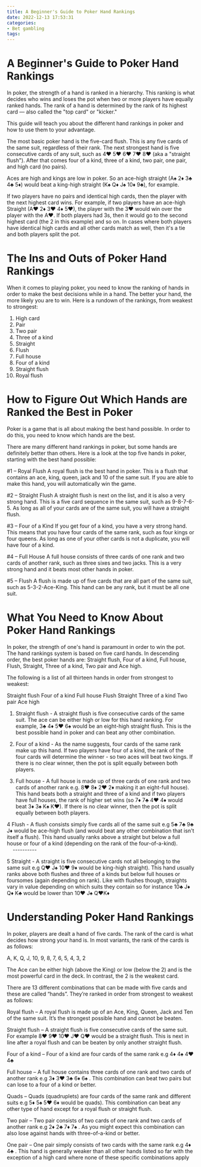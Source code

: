 ```yaml
---
title: A Beginner's Guide to Poker Hand Rankings
date: 2022-12-13 17:53:31
categories:
- Bet gambling
tags:
---
```



#  A Beginner's Guide to Poker Hand Rankings

In poker, the strength of a hand is ranked in a hierarchy. This ranking is what decides who wins and loses the pot when two or more players have equally ranked hands. The rank of a hand is determined by the rank of its highest card — also called the "top card" or "kicker."

This guide will teach you about the different hand rankings in poker and how to use them to your advantage.

The most basic poker hand is the five-card flush. This is any five cards of the same suit, regardless of their rank. The next strongest hand is five consecutive cards of any suit, such as 4♥ 5♥ 6♥ 7♥ 8♥ (aka a "straight flush"). After that comes four of a kind, three of a kind, two pair, one pair, and high card (no pairs).

Aces are high and kings are low in poker. So an ace-high straight (A♠ 2♦ 3♣ 4♣ 5♦) would beat a king-high straight (K♠ Q♦ J♠ 10♦ 9♣), for example.

If two players have no pairs and identical high cards, then the player with the next highest card wins. For example, if two players have an ace-high Straight (A♥ 2♦ 3♥ 4♦ 5♥), the player with the 3♥ would win over the player with the A♥. If both players had 3s, then it would go to the second highest card (the 2 in this example) and so on. In cases where both players have identical high cards and all other cards match as well, then it's a tie and both players split the pot.

#  The Ins and Outs of Poker Hand Rankings

When it comes to playing poker, you need to know the ranking of hands in order to make the best decisions while in a hand. The better your hand, the more likely you are to win. Here is a rundown of the rankings, from weakest to strongest:

1. High card
2. Pair
3. Two pair
4. Three of a kind
5. Straight
6. Flush
7. Full house
8. Four of a kind
9. Straight flush
10. Royal flush

#  How to Figure Out Which Hands are Ranked the Best in Poker 

Poker is a game that is all about making the best hand possible. In order to do this, you need to know which hands are the best.

There are many different hand rankings in poker, but some hands are definitely better than others. Here is a look at the top five hands in poker, starting with the best hand possible:

#1 – Royal Flush
A royal flush is the best hand in poker. This is a flush that contains an ace, king, queen, jack and 10 of the same suit. If you are able to make this hand, you will automatically win the game.

#2 – Straight Flush
A straight flush is next on the list, and it is also a very strong hand. This is a five card sequence in the same suit, such as 9-8-7-6-5. As long as all of your cards are of the same suit, you will have a straight flush.

#3 – Four of a Kind
If you get four of a kind, you have a very strong hand. This means that you have four cards of the same rank, such as four kings or four queens. As long as one of your other cards is not a duplicate, you will have four of a kind.

#4 – Full House
A full house consists of three cards of one rank and two cards of another rank, such as three sixes and two jacks. This is a very strong hand and it beats most other hands in poker.

#5 – Flush
A flush is made up of five cards that are all part of the same suit, such as 5-3-2-Ace-King. This hand can be any rank, but it must be all one suit.

#  What You Need to Know About Poker Hand Rankings 

In poker, the strength of one's hand is paramount in order to win the pot. The hand rankings system is based on five card hands. In descending order, the best poker hands are: Straight flush, Four of a kind, Full house, Flush, Straight, Three of a kind, Two pair and Ace high. 

The following is a list of all thirteen hands in order from strongest to weakest:

Straight flush
Four of a kind
Full house
Flush
Straight
Three of a kind
Two pair 
Ace high 
                               

 1. Straight flush - A straight flush is five consecutive cards of the same suit. The ace can be either high or low for this hand ranking. For example, 3♣ 4♦ 5♥ 6♠ would be an eight-high straight flush. This is the best possible hand in poker and can beat any other combination.
2. Four of a kind - As the name suggests, four cards of the same rank make up this hand. If two players have four of a kind, the rank of the four cards will determine the winner - so two aces will beat two kings. If there is no clear winner, then the pot is split equally between both players.
               

3. Full house - A full house is made up of three cards of one rank and two cards of another rank e.g. 8♥ 8♦ 2♥ 2♦ making it an eight-full house). This hand beats both a straight and three of a kind and if two players have full houses, the rank of higher set wins (so 7♦ 7♣ 4♥ 4♦ would beat 3♦ 3♠ K♠ K♥). If there is no clear winner, then the pot is split equally between both players.
                      

4 Flush - A flush consists simply five cards all of the same suit e.g 5♣ 7♣ 9♣ J♦ would be ace-high flush (and would beat any other combination that isn't itself a flush). This hand usually ranks above a straight but below a full house or four of a kind (depending on the rank of the four-of-a-kind).
               ----------

5 Straight - A straight is five consecutive cards not all belonging to the same suit e.g Q♥ J♠ 10♥ 9♦ would be king-high straight). This hand usually ranks above both flushes and three of a kinds but below full houses or foursomes (again depending on rank). Like with flushes though, straights vary in value depending on which suits they contain so for instance 10♣ J♦ Q♦ K♣ would be lower than 10♥ J♠ Q♥K♦

#  Understanding Poker Hand Rankings

In poker, players are dealt a hand of five cards. The rank of the card is what decides how strong your hand is. In most variants, the rank of the cards is as follows:

A, K, Q, J, 10, 9, 8, 7, 6, 5, 4, 3, 2

The Ace can be either high (above the King) or low (below the 2) and is the most powerful card in the deck. In contrast, the 2 is the weakest card.

There are 13 different combinations that can be made with five cards and these are called “hands”. They’re ranked in order from strongest to weakest as follows:

Royal flush – A royal flush is made up of an Ace, King, Queen, Jack and Ten of the same suit. It’s the strongest possible hand and cannot be beaten.

Straight flush – A straight flush is five consecutive cards of the same suit. For example 8♥ 9♥ 10♥ J♥ Q♥ would be a straight flush. This is next in line after a royal flush and can be beaten by only another straight flush.

Four of a kind – Four of a kind are four cards of the same rank e.g 4♦ 4♠ 4♥ 4♣

Full house – A full house contains three cards of one rank and two cards of another rank e.g 3♦ 3♥ 3♣ 6♦ 6♠ . This combination can beat two pairs but can lose to a four of a kind or better.


Quads – Quads (quadruplets) are four cards of the same rank and different suits e.g 5♦ 5♠ 5♥ 6♦ would be quads). This combination can beat any other type of hand except for a royal flush or straight flush.



  Two pair – Two pair consists of two cards of one rank and two cards of another rank e.g 2♦ 2♣ 7♦ 7♠ . As you might expect this combination can also lose against hands with three-of-a-kind or better.

One pair – One pair simply consists of two cards with the same rank e.g 4♦ 4♣ . This hand is generally weaker than all other hands listed so far with the exception of a high card where none of these specific combinations apply
